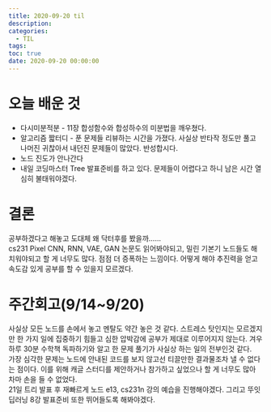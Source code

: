 ```yaml
---
title: 2020-09-20 til
description:
categories:
  - TIL
tags:
toc: true
date: 2020-09-20 00:00:00
---
```


# 오늘 배운 것

- 다시미분적분 - 11장 합성함수와 합성하수의 미분법을 깨우쳤다.
- 알고리즘 짧터디 - 푼 문제들 리뷰하는 시간을 가졌다. 사실상 반타작 정도만 풀고 나머진 귀찮아서 내던진 문제들이 많았다. 반성합시다.
- 노드 진도가 안나간다
- 내일 코딩마스터 Tree 발표준비를 하고 있다. 문제들이 어렵다고 하니 남은 시간 열심히 불태워야겠다.

# 결론

공부하겠다고 해놓고 도대체 왜 닥터후를 봤을까......  
cs231 Pixel CNN, RNN, VAE, GAN 논문도 읽어봐야되고, 밀린 기본기 노드들도 해치워야되고 할 게 너무도 많다. 점점 더 증폭하는 느낌이다. 어떻게 해야 추진력을 얻고 속도감 있게 공부를 할 수 있을지 모르겠다.

# 주간회고(9/14~9/20)

사실상 모든 노드를 손에서 놓고 멘탈도 약간 놓은 것 같다. 스트레스 탓인지는 모르겠지만 한 가지 일에 집중하기 힘들고 심한 압박감에 공부가 제대로 이루어지지 않는다. 겨우 하루 30분 수학책 독파하기와 알고 한 문제 풀기가 사실상 하는 일의 전부인것 같다.  
가장 심각한 문제는 노드에 안내된 코드를 보지 않고선 티끌만한 결과물조차 낼 수 없다는 점이다. 이를 위해 캐글 스터디를 제안하거나 참가하고 싶었으나 할 게 너무도 많아 차마 손을 들 수 없었다.  
21일 트리 발표 후 재빠르게 노드 e13, cs231n 강의 예습을 진행해야겠다. 그리고 뚜잇 딥러닝 8강 발표준비 또한 뛰어들도록 해봐야겠다.
